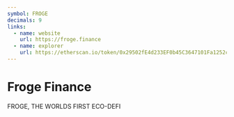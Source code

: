 ```yaml
---
symbol: FROGE
decimals: 9
links:
  - name: website
    url: https://froge.finance
  - name: explorer
    url: https://etherscan.io/token/0x29502fE4d233EF0b45C3647101Fa1252cE0634BD
---
```


# Froge Finance

FROGE, THE WORLDS FIRST ECO-DEFI
